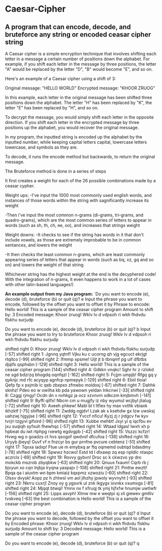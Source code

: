 # Caesar-Cipher
## A program that can encode, decode, and bruteforce any string or encoded ceasar cipher string




A Caesar cipher is a simple encryption technique that involves shifting each letter in a message a certain number of positions down the alphabet. For example, if you shift each letter in the message by three positions, the letter "A" would be replaced by the letter "D", "B" would become "E", and so on.

Here's an example of a Caesar cipher using a shift of 3:

Original message: "HELLO WORLD"
Encrypted message: "KHOOR ZRUOG"

In this example, each letter in the original message has been shifted three positions down the alphabet. The letter "H" has been replaced by "K", the letter "E" has been replaced by "H", and so on.

To decrypt the message, you would simply shift each letter in the opposite direction. If you shift each letter in the encrypted message by three positions up the alphabet, you would recover the original message.


In my program, the inputted string is encoded up the alphabet by the inputted number, while keeping capital letters capital, lowercase letters lowercase, and symbols as they are.

To decode, it runs the encode method but backwards, to return the original message.

The Bruteforce method is done in a series of steps

It first creates a weight for each of the 26 possible combinations made by a ceasar cypher.

Weight ups:
-I've input the 1000 most commonly used english words, and instances of those words within the string with sagnificantly increase its weight

-Then i've input the most common n-grams (di-grams, tri-grams, and quadro-grams), which are the most common series of letters to appear in words (such as sh, th, ch, ee, oo), and increases that strings weight

Weight downs:
-It checks to see if the string has words in it that don't include vowels, as those are extremely improbable to be in common sentances, and lowers the weight

-It then checks the least common n-grams, which are least commonly appearing series of letters that appear in words (such as bq, xz, gq and so on) and lowers the weight of that string

Whichever string has the highest weight at the end is the decyphered code! With the integration of n-grams, it even happens to work in a lot of cases with other latin-based languages!)




**An example output from my Java program:**
`Do you want to encode (e), decode (d), bruteforce (b) or quit (q)?
e
Input the phrase you want to encode, followed by the offset you want to offset it by
Phrase to encode: Hello world! This is a sample of the ceasar cipher program
Amount to shift by: 3
Encoded message: Khoor zruog! Wklv lv d vdpsoh ri wkh fhdvdu flskhu surjudp

Do you want to encode (e), decode (d), bruteforce (b) or quit (q)?
b
Input the phrase you want to try to bruteforce
Khoor zruog! Wklv lv d vdpsoh ri wkh fhdvdu flskhu surjudp

shifted right 0: Khoor zruog! Wklv lv d vdpsoh ri wkh fhdvdu flskhu surjudp   [-57]
shifted right 1: Jgnnq yqtnf! Vjku ku c ucorng qh vjg egcuct ekrjgt rtqitco   [-99]
shifted right 2: Ifmmp xpsme! Uijt jt b tbnqmf pg uif dfbtbs djqifs qsphsbn   [-129]
shifted right 3: Hello world! This is a sample of the ceasar cipher program   [144]
shifted right 4: Gdkkn vnqkc! Sghr hr z rzlokd ne sgd bdzrzq bhogdq oqnfqzl   [-162]
shifted right 5: Fcjjm umpjb! Rfgq gq y qyknjc md rfc acyqyp agnfcp npmepyk   [-129]
shifted right 6: Ebiil tloia! Qefp fp x pxjmib lc qeb zbxpxo zfmebo moldoxj   [-87]
shifted right 7: Dahhk sknhz! Pdeo eo w owilha kb pda yawown yeldan lnkcnwi   [-33]
shifted right 8: Czggj rjmgy! Ocdn dn v nvhkgz ja ocz xzvnvm xdkczm kmjbmvh   [-141]
shifted right 9: Byffi qilfx! Nbcm cm u mugjfy iz nby wyumul wcjbyl jlialug   [-72]
shifted right 10: Axeeh phkew! Mabl bl t ltfiex hy max vxtltk vbiaxk ikhzktf  [-75]
shifted right 11: Zwddg ogjdv! Lzak ak s ksehdw gx lzw uwsksj uahzwj hjgyjse  [-96]
shifted right 12: Yvccf nficu! Kyzj zj r jrdgcv fw kyv tvrjri tzgyvi gifxird  [-96]
shifted right 13: Xubbe mehbt! Jxyi yi q iqcfbu ev jxu suqiqh syfxuh fhewhqc  [-57]
shifted right 14: Wtaad ldgas! Iwxh xh p hpbeat du iwt rtphpg rxewtg egdvgpb  [-42]
shifted right 15: Vszzc kcfzr! Hvwg wg o goadzs ct hvs qsogof qwdvsf dfcufoa  [-138]
shifted right 16: Uryyb jbeyq! Guvf vf n fnzcyr bs gur prnfne pvcure cebtenz  [-51]
shifted right 17: Tqxxa iadxp! Ftue ue m emybxq ar ftq oqmemd oubtqd bdasdmy  [-78]
shifted right 18: Spwwz hzcwo! Estd td l dlxawp zq esp npldlc ntaspc aczrclx  [-69]
shifted right 19: Rovvy gybvn! Drsc sc k ckwzvo yp dro mokckb mszrob zbyqbkw  [-63]
shifted right 20: Qnuux fxaum! Cqrb rb j bjvyun xo cqn lnjbja lryqna yaxpajv  [-108]
shifted right 21: Pmttw ewztl! Bpqa qa i aiuxtm wn bpm kmiaiz kqxpmz xzwoziu  [-60]
shifted right 22: Olssv dvysk! Aopz pz h zhtwsl vm aol jlhzhy jpwoly wyvnyht  [-93]
shifted right 23: Nkrru cuxrj! Znoy oy g ygsvrk ul znk ikgygx iovnkx vxumxgs  [-81]
shifted right 24: Mjqqt btwqi! Ymnx nx f xfruqj tk ymj hjfxfw hnumjw uwtlwfr  [-156]
shifted right 25: Lipps asvph! Xlmw mw e weqtpi sj xli giewev gmtliv tvskveq  [-63]
the best combination is Hello world! This is a sample of the ceasar cipher program

Do you want to encode (e), decode (d), bruteforce (b) or quit (q)?
d
Input the phrase you want to decode, followed by the offset you want to offset it by
Encoded phrase: Khoor zruog! Wklv lv d vdpsoh ri wkh fhdvdu flskhu surjudp
Amount to shift by: 3
Decoded message: Hello world! This is a sample of the ceasar cipher program

Do you want to encode (e), decode (d), bruteforce (b) or quit (q)?
q

